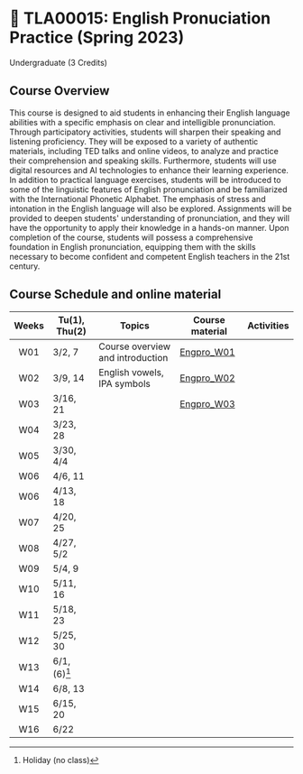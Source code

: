 # 🌱 TLA00015: English Pronuciation Practice (Spring 2023)
Undergraduate (3 Credits)

## Course Overview

This course is designed to aid students in enhancing their English language abilities with a specific emphasis on clear and intelligible pronunciation. Through participatory activities, students will sharpen their speaking and listening proficiency. They will be exposed to a variety of authentic materials, including TED talks and online videos, to analyze and practice their comprehension and speaking skills. Furthermore, students will use digital resources and AI technologies to enhance their learning experience. In addition to practical language exercises, students will be introduced to some of the linguistic features of English pronunciation and be familiarized with the International Phonetic Alphabet. The emphasis of stress and intonation in the English language will also be explored. Assignments will be provided to deepen students' understanding of pronunciation, and they will have the opportunity to apply their knowledge in a hands-on manner. Upon completion of the course, students will possess a comprehensive foundation in English pronunciation, equipping them with the skills necessary to become confident and competent English teachers in the 21st century.


## Course Schedule and online material

|Weeks|Tu(1), Thu(2)|Topics|Course material|Activities|
|:--:|--|--|--|--|
|W01|3/2, 7|Course overview and introduction|[Engpro_W01](https://github.com/MK316/Spring2023/blob/main/Engpro/Engpro_W01.ipynb)||
|W02|3/9, 14|English vowels, IPA symbols|[Engpro_W02](https://github.com/MK316/Spring2023/blob/main/Engpro/Engpro_W02.ipynb)||
|W03|3/16, 21||[Engpro_W03](https://github.com/MK316/Spring2023/blob/main/Engpro/Engpro_W03.ipynb)||
|W04|3/23, 28||||
|W05|3/30, 4/4||||
|W06|4/6, 11||||
|W06|4/13, 18||||
|W07|4/20, 25||||
|W08|4/27, 5/2||||
|W09|5/4, 9||||
|W10|5/11, 16||||
|W11|5/18, 23||||
|W12|5/25, 30||||
|W13|6/1, (6)[^1]||||
|W14|6/8, 13||||
|W15|6/15, 20||||
|W16|6/22||||

[^1]: Holiday (no class)
